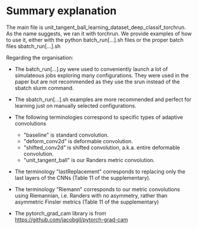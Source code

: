 # Summary explanation


The main file is unit_tangent_ball_learning_dataset_deep_classif_torchrun. As the name suggests, we ran it with torchrun. We provide examples of how to use it, either with the python batch_run[...].sh files or the proper batch files sbatch_run[...].sh

Regarding the organisation:

- The batch_run[...].py were used to conveniently launch a lot of simulateous jobs exploring many configurations. They were used in the paper but are not recommended as they use the srun instead of the sbatch slurm command.

- The sbatch_run[...].sh examples are more recommended and perfect for learning just on manually selected configurations.

- The following terminologies correspond to specific types of adaptive convolutions
    - "baseline" is standard convolution.
    - "deform_conv2d" is deformable convolution.
    - "shifted_conv2d" is shifted convolution, a.k.a. entire deformable convolution.
    - "unit_tangent_ball" is our Randers metric convolution.

- The terminology "lastReplacement" corresponds to replacing only the last layers of the CNNs (Table 11 of the supplementary).

- The terminology "Riemann" corresponds to our metric convolutions using Riemannian, i.e. Randers with no asymmetry, rather than asymmetric Finsler metrics (Table 11 of the supplementary)

- The pytorch_grad_cam library is from https://github.com/jacobgil/pytorch-grad-cam